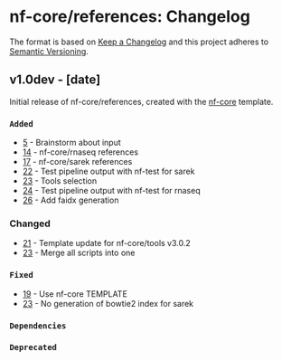 # nf-core/references: Changelog

The format is based on [Keep a Changelog](https://keepachangelog.com/en/1.0.0/)
and this project adheres to [Semantic Versioning](https://semver.org/spec/v2.0.0.html).

## v1.0dev - [date]

Initial release of nf-core/references, created with the [nf-core](https://nf-co.re/) template.

### `Added`

- [5](https://github.com/nf-core/references/pull/5) - Brainstorm about input
- [14](https://github.com/nf-core/references/pull/14) - nf-core/rnaseq references
- [17](https://github.com/nf-core/references/pull/17) - nf-core/sarek references
- [22](https://github.com/nf-core/references/pull/22) - Test pipeline output with nf-test for sarek
- [23](https://github.com/nf-core/references/pull/23) - Tools selection
- [24](https://github.com/nf-core/references/pull/24) - Test pipeline output with nf-test for rnaseq
- [26](https://github.com/nf-core/references/pull/26) - Add faidx generation

### Changed

- [21](https://github.com/nf-core/references/pull/21) - Template update for nf-core/tools v3.0.2
- [23](https://github.com/nf-core/references/pull/23) - Merge all scripts into one

### `Fixed`

- [19](https://github.com/nf-core/references/pull/19) - Use nf-core TEMPLATE
- [23](https://github.com/nf-core/references/pull/23) - No generation of bowtie2 index for sarek

### `Dependencies`

### `Deprecated`
